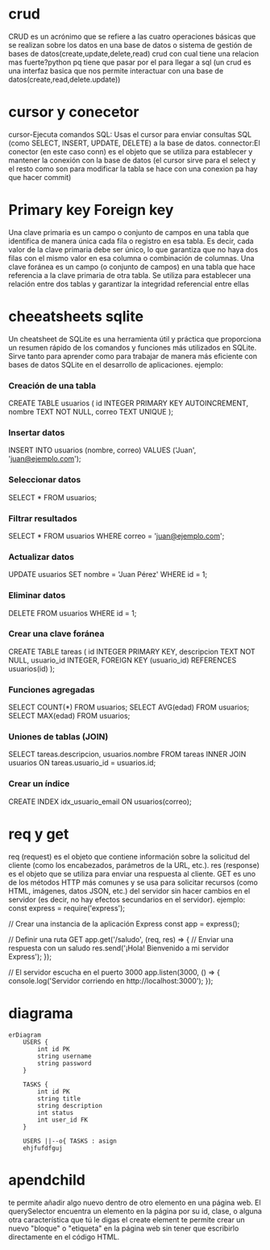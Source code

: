 # crud
CRUD es un acrónimo que se refiere a las cuatro operaciones básicas que se realizan sobre los datos en una base de datos o sistema de gestión de bases de datos(create,update,delete,read)
crud con cual tiene una relacion mas fuerte?python pq tiene que pasar por el para llegar a sql
(un crud es una interfaz basica  que nos permite interactuar con una base de datos(create,read,delete.update))
# cursor y conecetor
cursor-Ejecuta comandos SQL: Usas el cursor para enviar consultas SQL (como SELECT, INSERT, UPDATE, DELETE) a la base de datos.
connector:El conector (en este caso conn) es el objeto que se utiliza para establecer y mantener la conexión con la base de datos
(el cursor sirve para el select y el resto como son para modificar la tabla se hace con una conexion pa hay que hacer commit)
# Primary key Foreign key
Una clave primaria es un campo o conjunto de campos en una tabla que identifica de manera única cada fila o registro en esa tabla. Es decir, cada valor de la clave primaria debe ser único, lo que garantiza que no haya dos filas con el mismo valor en esa columna o combinación de columnas.
Una clave foránea es un campo (o conjunto de campos) en una tabla que hace referencia a la clave primaria de otra tabla. Se utiliza para establecer una relación entre dos tablas y garantizar la integridad referencial entre ellas
# cheeatsheets sqlite
Un cheatsheet de SQLite es una herramienta útil y práctica que proporciona un resumen rápido de los comandos y funciones más utilizados en SQLite. Sirve tanto para aprender como para trabajar de manera más eficiente con bases de datos SQLite en el desarrollo de aplicaciones.
ejemplo:
### Creación de una tabla
CREATE TABLE usuarios (
    id INTEGER PRIMARY KEY AUTOINCREMENT,
    nombre TEXT NOT NULL,
    correo TEXT UNIQUE
);

### Insertar datos
INSERT INTO usuarios (nombre, correo)
VALUES ('Juan', 'juan@ejemplo.com');

### Seleccionar datos
SELECT * FROM usuarios;

### Filtrar resultados
SELECT * FROM usuarios WHERE correo = 'juan@ejemplo.com';

### Actualizar datos
UPDATE usuarios
SET nombre = 'Juan Pérez'
WHERE id = 1;

### Eliminar datos
DELETE FROM usuarios WHERE id = 1;

### Crear una clave foránea
CREATE TABLE tareas (
    id INTEGER PRIMARY KEY,
    descripcion TEXT NOT NULL,
    usuario_id INTEGER,
    FOREIGN KEY (usuario_id) REFERENCES usuarios(id)
);

### Funciones agregadas
SELECT COUNT(*) FROM usuarios;
SELECT AVG(edad) FROM usuarios;
SELECT MAX(edad) FROM usuarios;

### Uniones de tablas (JOIN)
SELECT tareas.descripcion, usuarios.nombre
FROM tareas
INNER JOIN usuarios ON tareas.usuario_id = usuarios.id;

### Crear un índice
CREATE INDEX idx_usuario_email ON usuarios(correo);

# req y get 
req (request) es el objeto que contiene información sobre la solicitud del cliente (como los encabezados, parámetros de la URL, etc.).
res (response) es el objeto que se utiliza para enviar una respuesta al cliente.
GET es uno de los métodos HTTP más comunes y se usa para solicitar recursos (como HTML, imágenes, datos JSON, etc.) del servidor sin hacer cambios en el servidor (es decir, no hay efectos secundarios en el servidor).
ejemplo:
const express = require('express');

// Crear una instancia de la aplicación Express
const app = express();

// Definir una ruta GET
app.get('/saludo', (req, res) => {
    // Enviar una respuesta con un saludo
    res.send('¡Hola! Bienvenido a mi servidor Express');
});

// El servidor escucha en el puerto 3000
app.listen(3000, () => {
    console.log('Servidor corriendo en http://localhost:3000');
});
# diagrama
```mermaid
erDiagram
    USERS {
        int id PK
        string username
        string password
    }

    TASKS {
        int id PK
        string title
        string description
        int status
        int user_id FK
    }

    USERS ||--o{ TASKS : asign
    ehjfufdfguj
```
# apendchild
 te permite añadir algo nuevo dentro de otro elemento en una página web.
 El querySelector  encuentra un elemento en la página por su id, clase, o alguna otra característica que tú le digas
 el create element te permite crear un nuevo "bloque" o "etiqueta" en la página web sin tener que escribirlo directamente en el código HTML.